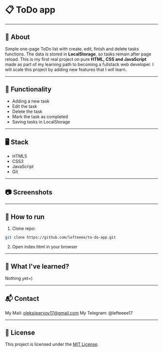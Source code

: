 # 📋 ToDo app

---

## 🧠 About

Simple one-page ToDo list with create, edit, finish and delete tasks functions. The data is stored in **LocalStorage**, so tasks remain after page reload. This is my first real project on pure **HTML, CSS and JavaScript** made as part of my learning path to becoming a fullstack web developer. I will scale this project by adding new features that I will learn.

---

## 🔧 Functionality

- Adding a new task
- Edit the task
- Delete the task
- Mark the task as completed
- Saving tasks in LocalStorage

---

## 🖥️ Stack

- HTML5
- CSS3
- JavaScript
- Git

---

## 📷 Screenshots

---

## 🚀 How to run

1. Clone repo:

```bash
git clone https://github.com/lefteeee/to-do-app.git
```
2. Open index.html in your browser

---

## 🧩 What I've learned?

Nothing yet=)

---

## 📬 Contact

My Mail: oleksiipervov17@gmail.com
My Telegram: @lefteeee17

---

## 📌 License
This project is licensed under the [MIT License](https://mit-license.org/).
